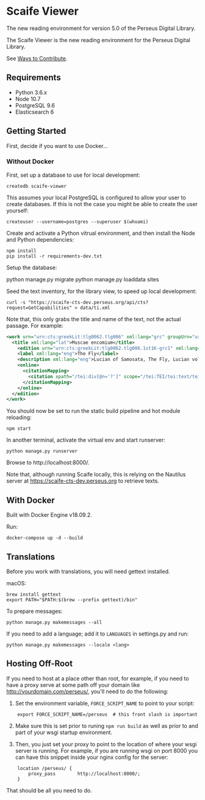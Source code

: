 # Scaife Viewer

The new reading environment for version 5.0 of the Perseus Digital Library.

The Scaife Viewer is the new reading environment for the Perseus Digital Library.

See [Ways to Contribute](https://github.com/scaife-viewer/scaife-viewer/wiki/Ways-to-Contribute).

## Requirements

* Python 3.6.x
* Node 10.7
* PostgreSQL 9.6
* Elasticsearch 6

## Getting Started

First, decide if you want to use Docker...

### Without Docker

First, set up a database to use for local development:

    createdb scaife-viewer

This assumes your local PostgreSQL is configured to allow your user to create databases. If this is not the case you might be able to create the user yourself:

    createuser --username=postgres --superuser $(whoami)

Create and activate a Python vitrual environment, and then install the Node and Python dependencies:

    npm install
    pip install -r requirements-dev.txt

Setup the database:

   python manage.py migrate
   python manage.py loaddata sites

Seed the text inventory, for the library view, to speed up local development:

    curl -s "https://scaife-cts-dev.perseus.org/api/cts?request=GetCapabilities" > data/ti.xml

Note that, this only grabs the title and name of the text, not the actual passage. For example:

```xml
<work urn="urn:cts:greekLit:tlg0062.tlg006" xml:lang="grc" groupUrn="urn:cts:greekLit:tlg0062">
  <title xml:lang="lat">Muscae encomium</title>
    <edition urn="urn:cts:greekLit:tlg0062.tlg006.1st1K-grc1" xml:lang="grc" workUrn="urn:cts:greekLit:tlg0062.tlg006">
    <label xml:lang="eng">The Fly</label>
    <description xml:lang="eng">Lucian of Samosata, The Fly, Lucian vol. 1, Harmon, Harvard, 1961</description>
    <online>
      <citationMapping>
        <citation xpath="/tei:div[@n='?']" scope="/tei:TEI/tei:text/tei:body/tei:div" label="section"></citation>
      </citationMapping>
    </online>
  </edition>
</work>
```

You should now be set to run the static build pipeline and hot module reloading:

    npm start

In another terminal, activate the virtual env and start runserver:

    python manage.py runserver

Browse to http://localhost:8000/.

Note that, although running Scaife locally, this is relying on the Nautilus server at https://scaife-cts-dev.perseus.org to retrieve texts.

## With Docker

Built with Docker Engine v18.09.2.

Run:

    docker-compose up -d --build

## Translations

Before you work with translations, you will need gettext installed.

macOS:

    brew install gettext
    export PATH="$PATH:$(brew --prefix gettext)/bin"

To prepare messages:

    python manage.py makemessages --all

If you need to add a language; add it to `LANGUAGES` in settings.py and run:

    python manage.py makemessages --locale <lang>


## Hosting Off-Root

If you need to host at a place other than root, for example, if you need to have
a proxy serve at some path off your domain like http://yourdomain.com/perseus/,
you'll need to do the following:

1. Set the environment variable, `FORCE_SCRIPT_NAME` to point to your script:

```
    export FORCE_SCRIPT_NAME=/perseus  # this front slash is important
```

2. Make sure this is set prior to runing `npm run build` as well as prior to and
   part of your wsgi startup environment.

3. Then, you just set your proxy to point to the location of where your wsgi
   server is running.  For example, if you are running wsgi on port 8000 you can
   have this snippet inside your nginx config for the server:

```
    location /perseus/ {
        proxy_pass        http://localhost:8000/;
    }
```

That should be all you need to do.
